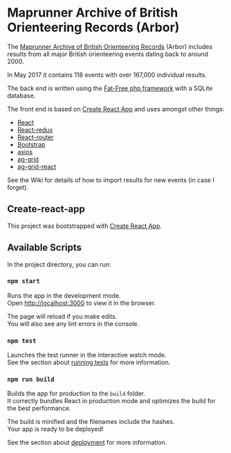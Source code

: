 # Maprunner Archive of British Orienteering Records (Arbor)

The [Maprunner Archive of British Orienteering Records](https://www.maprunner.co.uk/arbor) (Arbor) includes results from all major British orienteering events dating back to around 2000. 

In May 2017 it contains 118 events with over 167,000 individual results.

The back end is written using the [Fat-Free php framework](https://fatfreeframework.com/3.6/home) with a SQLite database.

The front end is based on [Create React App](https://github.com/facebookincubator/create-react-app) and uses amongst other things:

* [React](https://facebook.github.io/react/)
* [React-redux](https://github.com/reactjs/react-redux)
* [React-router](https://github.com/ReactTraining/react-router)
* [Bootstrap](http://getbootstrap.com/)
* [axios](https://github.com/mzabriskie/axios)
* [ag-grid](https://www.ag-grid.com/)
* [ag-grid-react](https://github.com/ceolter/ag-grid-react)

See the Wiki for details of how to import results for new events (in case I forget).

## Create-react-app
This project was bootstrapped with [Create React App](https://github.com/facebook/create-react-app).

## Available Scripts

In the project directory, you can run:

### `npm start`

Runs the app in the development mode.<br>
Open [http://localhost:3000](http://localhost:3000) to view it in the browser.

The page will reload if you make edits.<br>
You will also see any lint errors in the console.

### `npm test`

Launches the test runner in the interactive watch mode.<br>
See the section about [running tests](https://facebook.github.io/create-react-app/docs/running-tests) for more information.

### `npm run build`

Builds the app for production to the `build` folder.<br>
It correctly bundles React in production mode and optimizes the build for the best performance.

The build is minified and the filenames include the hashes.<br>
Your app is ready to be deployed!

See the section about [deployment](https://facebook.github.io/create-react-app/docs/deployment) for more information.
